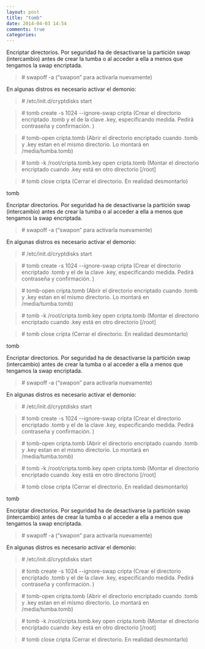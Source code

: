 ```yaml
---
layout: post
title: "tomb"
date: 2014-04-03 14:54
comments: true
categories: 
---
```

Encriptar directorios. Por seguridad ha de desactivarse la partición swap (intercambio) antes de crear la tumba o al acceder a ella a menos que tengamos la swap encriptada. 

>\# swapoff -a (“swapon” para activarla nuevamente) 

En algunas distros es necesario activar el demonio: 

>\# /etc/init.d/cryptdisks start 

>\# tomb create -s 1024 --ignore-swap cripta (Crear el directorio encriptado .tomb y el de la clave .key, especificando medida. Pedirá contraseña y confirmación. ) 

>\# tomb-open cripta.tomb (Abrir el directorio encriptado cuando .tomb y .key estan en el mismo directorio. Lo montará en /media/tumba.tomb) 

>\# tomb -k /root/cripta.tomb.key open cripta.tomb (Montar el directorio encriptado cuando .key está en otro directorio [/root] 

>\# tomb close cripta (Cerrar el directorio. En realidad desmontarlo)

tomb 

Encriptar directorios. Por seguridad ha de desactivarse la partición swap (intercambio) antes de crear la tumba o al acceder a ella a menos que tengamos la swap encriptada. 

>\# swapoff -a (“swapon” para activarla nuevamente) 

En algunas distros es necesario activar el demonio: 

>\# /etc/init.d/cryptdisks start 

>\# tomb create -s 1024 --ignore-swap cripta (Crear el directorio encriptado .tomb y el de la clave .key, especificando medida. Pedirá contraseña y confirmación. ) 

>\# tomb-open cripta.tomb (Abrir el directorio encriptado cuando .tomb y .key estan en el mismo directorio. Lo montará en /media/tumba.tomb) 

>\# tomb -k /root/cripta.tomb.key open cripta.tomb (Montar el directorio encriptado cuando .key está en otro directorio [/root] 

>\# tomb close cripta (Cerrar el directorio. En realidad desmontarlo)

tomb 

Encriptar directorios. Por seguridad ha de desactivarse la partición swap (intercambio) antes de crear la tumba o al acceder a ella a menos que tengamos la swap encriptada. 

>\# swapoff -a (“swapon” para activarla nuevamente) 

En algunas distros es necesario activar el demonio: 

>\# /etc/init.d/cryptdisks start 

>\# tomb create -s 1024 --ignore-swap cripta (Crear el directorio encriptado .tomb y el de la clave .key, especificando medida. Pedirá contraseña y confirmación. ) 

>\# tomb-open cripta.tomb (Abrir el directorio encriptado cuando .tomb y .key estan en el mismo directorio. Lo montará en /media/tumba.tomb) 

>\# tomb -k /root/cripta.tomb.key open cripta.tomb (Montar el directorio encriptado cuando .key está en otro directorio [/root] 

>\# tomb close cripta (Cerrar el directorio. En realidad desmontarlo)

tomb 

Encriptar directorios. Por seguridad ha de desactivarse la partición swap (intercambio) antes de crear la tumba o al acceder a ella a menos que tengamos la swap encriptada. 

>\# swapoff -a (“swapon” para activarla nuevamente) 

En algunas distros es necesario activar el demonio: 

>\# /etc/init.d/cryptdisks start 

>\# tomb create -s 1024 --ignore-swap cripta (Crear el directorio encriptado .tomb y el de la clave .key, especificando medida. Pedirá contraseña y confirmación. ) 

>\# tomb-open cripta.tomb (Abrir el directorio encriptado cuando .tomb y .key estan en el mismo directorio. Lo montará en /media/tumba.tomb) 

>\# tomb -k /root/cripta.tomb.key open cripta.tomb (Montar el directorio encriptado cuando .key está en otro directorio [/root] 

>\# tomb close cripta (Cerrar el directorio. En realidad desmontarlo)

